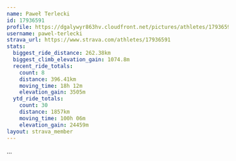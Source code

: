 ```yaml
---
name: Paweł Terlecki
id: 17936591
profile: https://dgalywyr863hv.cloudfront.net/pictures/athletes/17936591/5577025/4/large.jpg
username: pawel-terlecki
strava_url: https://www.strava.com/athletes/17936591
stats:
  biggest_ride_distance: 262.38km
  biggest_climb_elevation_gain: 1074.8m
  recent_ride_totals:
    count: 8
    distance: 396.41km
    moving_time: 18h 12m
    elevation_gain: 3505m
  ytd_ride_totals:
    count: 30
    distance: 1857km
    moving_time: 100h 06m
    elevation_gain: 24459m
layout: strava_member
--- 
```

...
